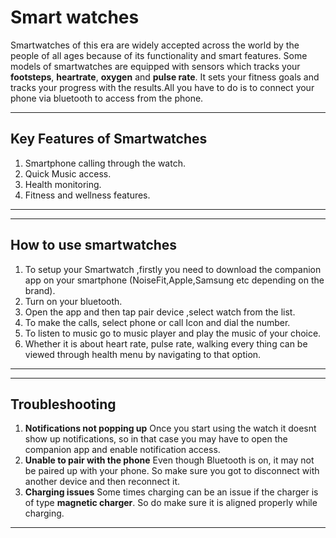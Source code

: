 # Smart watches

Smartwatches of this era are widely accepted across the world by the people of all ages because of its functionality and smart features.
Some models of smartwatches are equipped with sensors which tracks your __footsteps__, __heartrate__, __oxygen__ and __pulse rate__. It sets your fitness goals and tracks your progress with the results.All you have to do is to connect your phone via bluetooth to access from the phone.

---
## Key Features of Smartwatches

1) Smartphone calling through the watch.
2) Quick Music access.
3) Health monitoring.
4) Fitness and wellness features.
---

---

## How to use smartwatches

1. To setup your Smartwatch ,firstly you need to download the companion app on your smartphone (NoiseFit,Apple,Samsung etc depending on the brand).
2. Turn on your bluetooth.
3. Open the app and then tap pair device ,select watch from the list.
4. To make the calls, select phone or call Icon and dial the number.
5. To listen to music go to music player and play the music of your choice.
6. Whether it is about heart rate, pulse rate, walking every thing can be viewed through health menu by navigating to that option.

---

---

## Troubleshooting

1. **Notifications not popping up**
 Once you start using the watch it doesnt show up notifications, so in that case you may have to open the companion app and enable notification access.
2. **Unable to pair with the phone**
 Even though Bluetooth is on, it may not be paired up with your phone. So make sure you got to disconnect with another device and then reconnect it.
3. **Charging issues**
 Some times charging can be an issue if the charger is of type __magnetic charger__. So do make sure it is aligned properly while charging. 


---





